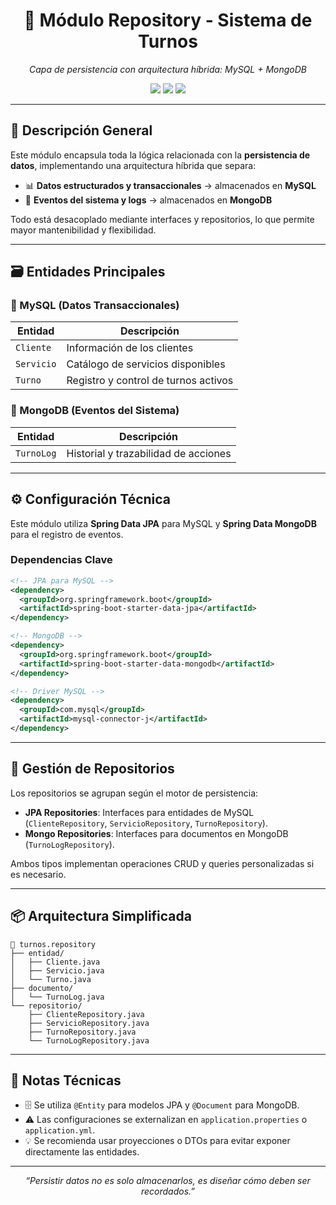 <h1 align="center">💾 Módulo Repository - Sistema de Turnos</h1>

<p align="center">
  <i>Capa de persistencia con arquitectura híbrida: MySQL + MongoDB</i>
</p>

<p align="center">
  <img src="https://img.shields.io/badge/Spring%20Data%20JPA-6DB33F?style=for-the-badge&logo=spring">
  <img src="https://img.shields.io/badge/MySQL-4479A1?style=for-the-badge&logo=mysql&logoColor=white">
  <img src="https://img.shields.io/badge/MongoDB-47A248?style=for-the-badge&logo=mongodb">
</p>

---

## 🧭 Descripción General

Este módulo encapsula toda la lógica relacionada con la **persistencia de datos**, implementando una arquitectura híbrida que separa:

- 📊 **Datos estructurados y transaccionales** → almacenados en **MySQL**
- 🧾 **Eventos del sistema y logs** → almacenados en **MongoDB**

Todo está desacoplado mediante interfaces y repositorios, lo que permite mayor mantenibilidad y flexibilidad.

---

## 🗃️ Entidades Principales

### 🐬 MySQL (Datos Transaccionales)

| Entidad  | Descripción                         |
|----------|-------------------------------------|
| `Cliente` | Información de los clientes         |
| `Servicio` | Catálogo de servicios disponibles  |
| `Turno`    | Registro y control de turnos activos |

### 🍃 MongoDB (Eventos del Sistema)

| Entidad     | Descripción                          |
|-------------|--------------------------------------|
| `TurnoLog`  | Historial y trazabilidad de acciones |

---

## ⚙️ Configuración Técnica

Este módulo utiliza **Spring Data JPA** para MySQL y **Spring Data MongoDB** para el registro de eventos.

### Dependencias Clave

```xml
<!-- JPA para MySQL -->
<dependency>
  <groupId>org.springframework.boot</groupId>
  <artifactId>spring-boot-starter-data-jpa</artifactId>
</dependency>

<!-- MongoDB -->
<dependency>
  <groupId>org.springframework.boot</groupId>
  <artifactId>spring-boot-starter-data-mongodb</artifactId>
</dependency>

<!-- Driver MySQL -->
<dependency>
  <groupId>com.mysql</groupId>
  <artifactId>mysql-connector-j</artifactId>
</dependency>
```

---

## 🔐 Gestión de Repositorios

Los repositorios se agrupan según el motor de persistencia:

- **JPA Repositories**: Interfaces para entidades de MySQL (`ClienteRepository`, `ServicioRepository`, `TurnoRepository`).
- **Mongo Repositories**: Interfaces para documentos en MongoDB (`TurnoLogRepository`).

Ambos tipos implementan operaciones CRUD y queries personalizadas si es necesario.

---

## 📦 Arquitectura Simplificada

```
🧱 turnos.repository
├── entidad/
│   ├── Cliente.java
│   ├── Servicio.java
│   └── Turno.java
├── documento/
│   └── TurnoLog.java
└── repositorio/
    ├── ClienteRepository.java
    ├── ServicioRepository.java
    ├── TurnoRepository.java
    └── TurnoLogRepository.java
```

---

## 📌 Notas Técnicas

- 🗄️ Se utiliza `@Entity` para modelos JPA y `@Document` para MongoDB.
- ⚠️ Las configuraciones se externalizan en `application.properties` o `application.yml`.
- 💡 Se recomienda usar proyecciones o DTOs para evitar exponer directamente las entidades.

---

<p align="center"><i>“Persistir datos no es solo almacenarlos, es diseñar cómo deben ser recordados.”</i></p>

